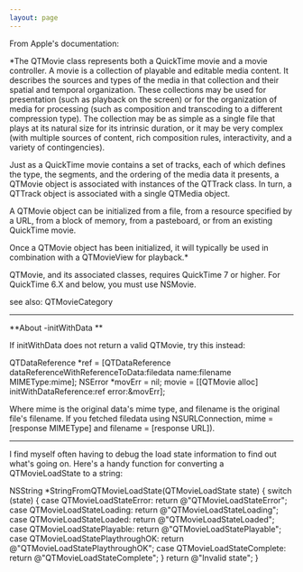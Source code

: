 ```yaml
---
layout: page
---
```




From Apple's documentation:

*The QTMovie class represents both a QuickTime movie and a movie controller. A movie is a collection of playable and editable media content. It describes the sources and types of the media in that collection and their spatial and temporal organization. These collections may be used for presentation (such as playback on the screen) or for the organization of media for processing (such as composition and transcoding to a different compression type). The collection may be as simple as a single file that plays at its natural size for its intrinsic duration, or it may be very complex (with multiple sources of content, rich composition rules, interactivity, and a variety of contingencies).

Just as a QuickTime movie contains a set of tracks, each of which defines the type, the segments, and the ordering of the media data it presents, a QTMovie object is associated with instances of the QTTrack class. In turn, a QTTrack object is associated with a single QTMedia object.

A QTMovie object can be initialized from a file, from a resource specified by a URL, from a block of memory, from a pasteboard, or from an existing QuickTime movie.

Once a QTMovie object has been initialized, it will typically be used in combination with a QTMovieView for playback.*

QTMovie, and its associated classes, requires QuickTime 7 or higher. For QuickTime 6.X and below, you must use NSMovie.

see also: QTMovieCategory

----

**About -initWithData **

If initWithData does not return a valid QTMovie, try this instead:

    
QTDataReference *ref = [QTDataReference dataReferenceWithReferenceToData:filedata
							name:filename MIMEType:mime];
NSError *movErr = nil;
movie = [[QTMovie alloc] initWithDataReference:ref error:&movErr];


Where mime is the original data's mime type, and filename is the original file's filename. If you fetched filedata using NSURLConnection, mime = [response MIMEType] and filename = [response URL]).

----

I find myself often having to debug the load state information to find out what's going on. Here's a handy function for converting a QTMovieLoadState to a string:

    
NSString *StringFromQTMovieLoadState(QTMovieLoadState state)
{
	switch (state) {
		case QTMovieLoadStateError:
			return @"QTMovieLoadStateError";
		case QTMovieLoadStateLoading:
			return @"QTMovieLoadStateLoading";
		case QTMovieLoadStateLoaded:
			return @"QTMovieLoadStateLoaded";
		case QTMovieLoadStatePlayable:
			return @"QTMovieLoadStatePlayable";
		case QTMovieLoadStatePlaythroughOK:
			return @"QTMovieLoadStatePlaythroughOK";
		case QTMovieLoadStateComplete:
			return @"QTMovieLoadStateComplete";
	}
	return @"Invalid state";
}
